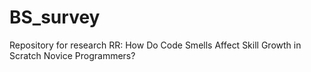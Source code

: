# BS_survey
Repository for research RR: How Do Code Smells Affect Skill Growth in Scratch Novice Programmers?
